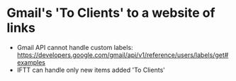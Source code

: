 # Gmail's 'To Clients' to a website of links

- Gmail API cannot handle custom labels: https://developers.google.com/gmail/api/v1/reference/users/labels/get#examples
- IFTT can handle only new items added 'To Clients'

